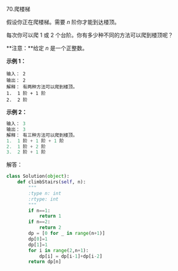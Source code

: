 70.爬楼梯

假设你正在爬楼梯。需要 *n* 阶你才能到达楼顶。

每次你可以爬 1 或 2 个台阶。你有多少种不同的方法可以爬到楼顶呢？

**注意：**给定 *n* 是一个正整数。

**示例 1：**

```
输入： 2
输出： 2
解释： 有两种方法可以爬到楼顶。
1.  1 阶 + 1 阶
2.  2 阶
```

**示例 2：**

```python
输入： 3
输出： 3
解释： 有三种方法可以爬到楼顶。
1.  1 阶 + 1 阶 + 1 阶
2.  1 阶 + 2 阶
3.  2 阶 + 1 阶
```

解答：

```python
class Solution(object):
    def climbStairs(self, n):
        """
        :type n: int
        :rtype: int
        """
        if n==1:
            return 1
        if n==2:
            return 2
        dp = [0 for _ in range(n+1)]
        dp[0]=1
        dp[1]=1
        for i in range(2,n+1):
            dp[i] = dp[i-1]+dp[i-2]
        return dp[n]
            
```

